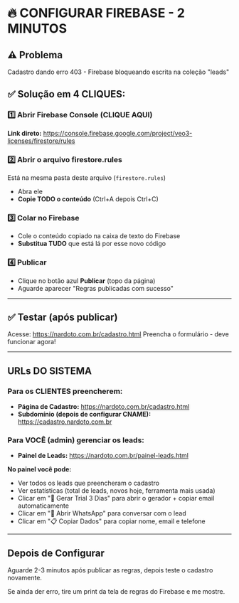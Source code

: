 # 🔥 CONFIGURAR FIREBASE - 2 MINUTOS

## ⚠️ Problema
Cadastro dando erro 403 - Firebase bloqueando escrita na coleção "leads"

## ✅ Solução em 4 CLIQUES:

### 1️⃣ Abrir Firebase Console (CLIQUE AQUI)
**Link direto:** https://console.firebase.google.com/project/veo3-licenses/firestore/rules

### 2️⃣ Abrir o arquivo firestore.rules
Está na mesma pasta deste arquivo (`firestore.rules`)
- Abra ele
- **Copie TODO o conteúdo** (Ctrl+A depois Ctrl+C)

### 3️⃣ Colar no Firebase
- Cole o conteúdo copiado na caixa de texto do Firebase
- **Substitua TUDO** que está lá por esse novo código

### 4️⃣ Publicar
- Clique no botão azul **Publicar** (topo da página)
- Aguarde aparecer "Regras publicadas com sucesso"

---

## ✅ Testar (após publicar)
Acesse: https://nardoto.com.br/cadastro.html
Preencha o formulário - deve funcionar agora!

---

## URLs DO SISTEMA

### Para os CLIENTES preencherem:
- **Página de Cadastro:** https://nardoto.com.br/cadastro.html
- **Subdomínio (depois de configurar CNAME):** https://cadastro.nardoto.com.br

### Para VOCÊ (admin) gerenciar os leads:
- **Painel de Leads:** https://nardoto.com.br/painel-leads.html

**No painel você pode:**
- Ver todos os leads que preencheram o cadastro
- Ver estatísticas (total de leads, novos hoje, ferramenta mais usada)
- Clicar em "🔑 Gerar Trial 3 Dias" para abrir o gerador + copiar email automaticamente
- Clicar em "💬 Abrir WhatsApp" para conversar com o lead
- Clicar em "📋 Copiar Dados" para copiar nome, email e telefone

---

## Depois de Configurar

Aguarde 2-3 minutos após publicar as regras, depois teste o cadastro novamente.

Se ainda der erro, tire um print da tela de regras do Firebase e me mostre.

